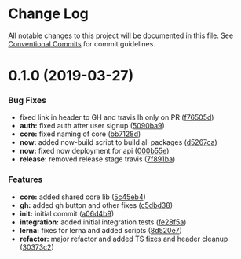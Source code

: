 # Change Log

All notable changes to this project will be documented in this file.
See [Conventional Commits](https://conventionalcommits.org) for commit guidelines.

# 0.1.0 (2019-03-27)


### Bug Fixes

* fixed link in header to GH and travis lh only on PR ([f76505d](https://github.com/chase-adams/accelerate-starter/commit/f76505d))
* **auth:** fixed auth after user signup ([5090ba9](https://github.com/chase-adams/accelerate-starter/commit/5090ba9))
* **core:** fixed naming of core ([bb7128d](https://github.com/chase-adams/accelerate-starter/commit/bb7128d))
* **now:** added now-build script to build all packages ([d5267ca](https://github.com/chase-adams/accelerate-starter/commit/d5267ca))
* **now:** fixed now deployment for api ([000b55e](https://github.com/chase-adams/accelerate-starter/commit/000b55e))
* **release:** removed release stage travis ([7f891ba](https://github.com/chase-adams/accelerate-starter/commit/7f891ba))


### Features

* **core:** added shared core lib ([5c45eb4](https://github.com/chase-adams/accelerate-starter/commit/5c45eb4))
* **gh:** added gh button and other fixes ([c5dbd38](https://github.com/chase-adams/accelerate-starter/commit/c5dbd38))
* **init:** initial commit ([a06d4b9](https://github.com/chase-adams/accelerate-starter/commit/a06d4b9))
* **integration:** added initial integration tests ([fe28f5a](https://github.com/chase-adams/accelerate-starter/commit/fe28f5a))
* **lerna:** fixes for lerna and added scripts ([8d520e7](https://github.com/chase-adams/accelerate-starter/commit/8d520e7))
* **refactor:** major refactor and added TS fixes and header cleanup ([30373c2](https://github.com/chase-adams/accelerate-starter/commit/30373c2))
